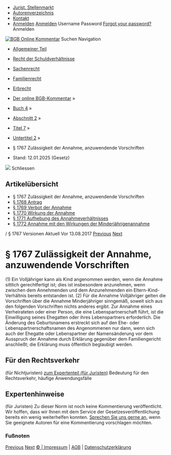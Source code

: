   * [Jurist. Stellenmarkt](https://bgb.kommentar.de/Buch-4/Abschnitt-2/Titel-7/Untertitel-2/</job-board> "Jurist. Stellenmarkt")
  * [Autorenverzeichnis](https://bgb.kommentar.de/Buch-4/Abschnitt-2/Titel-7/Untertitel-2/</Autorenverzeichnis> "Autorenverzeichnis")
  * [Kontakt](https://bgb.kommentar.de/Buch-4/Abschnitt-2/Titel-7/Untertitel-2/</Kontakt>)
  * [Anmelden](https://bgb.kommentar.de/Buch-4/Abschnitt-2/Titel-7/Untertitel-2/<#login> "show login form") [Anmelden](https://bgb.kommentar.de/Buch-4/Abschnitt-2/Titel-7/Untertitel-2/<#> "hide login form") Username Password
[Forgot your password?](https://bgb.kommentar.de/Buch-4/Abschnitt-2/Titel-7/Untertitel-2/</user/forgotpassword>) Anmelden 


[![BGB Online Kommentar](https://bgb.kommentar.de/extension/bgb/design/bgb/images/logo.png)](https://bgb.kommentar.de/Buch-4/Abschnitt-2/Titel-7/Untertitel-2/</> "BGB Online Kommentar")
Suchen
Navigation
  * [Allgemeiner Teil](https://bgb.kommentar.de/Buch-4/Abschnitt-2/Titel-7/Untertitel-2/</Buch-1>)
  * [Recht der Schuldverhältnisse](https://bgb.kommentar.de/Buch-4/Abschnitt-2/Titel-7/Untertitel-2/</Buch-2>)
  * [Sachenrecht](https://bgb.kommentar.de/Buch-4/Abschnitt-2/Titel-7/Untertitel-2/</Buch-3>)
  * [Familienrecht](https://bgb.kommentar.de/Buch-4/Abschnitt-2/Titel-7/Untertitel-2/</Buch-4>)
  * [Erbrecht](https://bgb.kommentar.de/Buch-4/Abschnitt-2/Titel-7/Untertitel-2/</Buch-5>)


  * [Der online BGB-Kommentar](https://bgb.kommentar.de/Buch-4/Abschnitt-2/Titel-7/Untertitel-2/</>) »
  * [Buch 4](https://bgb.kommentar.de/Buch-4/Abschnitt-2/Titel-7/Untertitel-2/</Buch-4>) »
  * [Abschnitt 2](https://bgb.kommentar.de/Buch-4/Abschnitt-2/Titel-7/Untertitel-2/</Buch-4/Abschnitt-2>) »
  * [Titel 7](https://bgb.kommentar.de/Buch-4/Abschnitt-2/Titel-7/Untertitel-2/</Buch-4/Abschnitt-2/Titel-7>) »
  * [Untertitel 2](https://bgb.kommentar.de/Buch-4/Abschnitt-2/Titel-7/Untertitel-2/</Buch-4/Abschnitt-2/Titel-7/Untertitel-2>) »
  * § 1767 Zulässigkeit der Annahme, anzuwendende Vorschriften 
  * Stand: 12.01.2025 (Gesetz) 


![](https://vg01.met.vgwort.de/na/1c9909529ead4f509072c06d9081a7d5)
Schliessen 
## Artikelübersicht
  * § 1767 Zulässigkeit der Annahme, anzuwendende Vorschriften 
  * [ § 1768 Antrag ](https://bgb.kommentar.de/Buch-4/Abschnitt-2/Titel-7/Untertitel-2/</Buch-4/Abschnitt-2/Titel-7/Untertitel-2/Antrag>)
  * [ § 1769 Verbot der Annahme ](https://bgb.kommentar.de/Buch-4/Abschnitt-2/Titel-7/Untertitel-2/</Buch-4/Abschnitt-2/Titel-7/Untertitel-2/Verbot-der-Annahme>)
  * [ § 1770 Wirkung der Annahme ](https://bgb.kommentar.de/Buch-4/Abschnitt-2/Titel-7/Untertitel-2/</Buch-4/Abschnitt-2/Titel-7/Untertitel-2/Wirkung-der-Annahme>)
  * [ § 1771 Aufhebung des Annahmeverhältnisses ](https://bgb.kommentar.de/Buch-4/Abschnitt-2/Titel-7/Untertitel-2/</Buch-4/Abschnitt-2/Titel-7/Untertitel-2/Aufhebung-des-Annahmeverhaeltnisses>)
  * [ § 1772 Annahme mit den Wirkungen der Minderjährigenannahme ](https://bgb.kommentar.de/Buch-4/Abschnitt-2/Titel-7/Untertitel-2/</Buch-4/Abschnitt-2/Titel-7/Untertitel-2/Annahme-mit-den-Wirkungen-der-Minderjaehrigenannahme>)


/ § 1767 
Versionen  Aktuell Vor 13.08.2017
[Previous](https://bgb.kommentar.de/Buch-4/Abschnitt-2/Titel-7/Untertitel-2/</Buch-4/Abschnitt-2/Titel-7/Untertitel-1/Annahme-von-Kindern-des-nichtehelichen-Partners> "§ 1766a Annahme von Kindern des nichtehelichen Partners") [Next](https://bgb.kommentar.de/Buch-4/Abschnitt-2/Titel-7/Untertitel-2/</Buch-4/Abschnitt-2/Titel-7/Untertitel-2/Antrag> "§ 1768 Antrag")
# § 1767 Zulässigkeit der Annahme, anzuwendende Vorschriften
(1) Ein Volljähriger kann als Kind angenommen werden, wenn die Annahme sittlich gerechtfertigt ist; dies ist insbesondere anzunehmen, wenn zwischen dem Annehmenden und dem Anzunehmenden ein Eltern-Kind-Verhältnis bereits entstanden ist.
(2) Für die Annahme Volljähriger gelten die Vorschriften über die Annahme Minderjähriger sinngemäß, soweit sich aus den folgenden Vorschriften nichts anderes ergibt. Zur Annahme eines Verheirateten oder einer Person, die eine Lebenspartnerschaft führt, ist die Einwilligung seines Ehegatten oder ihres Lebenspartners erforderlich. Die Änderung des Geburtsnamens erstreckt sich auf den Ehe- oder Lebenspartnerschaftsnamen des Angenommenen nur dann, wenn sich auch der Ehegatte oder Lebenspartner der Namensänderung vor dem Ausspruch der Annahme durch Erklärung gegenüber dem Familiengericht anschließt; die Erklärung muss öffentlich beglaubigt werden.
## Für den Rechtsverkehr 
(für Nichtjuristen)
[zum Expertenteil (für Juristen)](https://bgb.kommentar.de/Buch-4/Abschnitt-2/Titel-7/Untertitel-2/<#expertenhinweise>)
Bedeutung für den Rechtsverkehr, häufige Anwendungsfälle
## Expertenhinweise
(für Juristen)
Zu dieser Norm ist noch keine Kommentierung veröffentlicht. Wir hoffen, dass wir Ihnen mit dem Service der Gesetzesveröffentlichung bereits ein wenig weiterhelfen konnten. [Sprechen Sie uns gerne an](https://bgb.kommentar.de/Buch-4/Abschnitt-2/Titel-7/Untertitel-2/</Kontakt>), wenn Sie geeignete Autoren für eine Kommentierung vorschlagen möchten. 
### Fußnoten
[Previous](https://bgb.kommentar.de/Buch-4/Abschnitt-2/Titel-7/Untertitel-2/</Buch-4/Abschnitt-2/Titel-7/Untertitel-1/Annahme-von-Kindern-des-nichtehelichen-Partners> "§ 1766a Annahme von Kindern des nichtehelichen Partners") [Next](https://bgb.kommentar.de/Buch-4/Abschnitt-2/Titel-7/Untertitel-2/</Buch-4/Abschnitt-2/Titel-7/Untertitel-2/Antrag> "§ 1768 Antrag")
[© | Impressum](https://bgb.kommentar.de/Buch-4/Abschnitt-2/Titel-7/Untertitel-2/</Kontakt>) | [AGB](https://bgb.kommentar.de/Buch-4/Abschnitt-2/Titel-7/Untertitel-2/</AGB>) | [Datenschutzerklärung](https://bgb.kommentar.de/Buch-4/Abschnitt-2/Titel-7/Untertitel-2/</Datenschutzerklaerung-fuer-Leser>)
